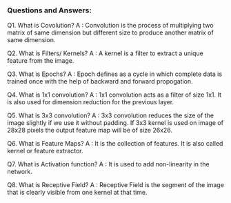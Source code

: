 ### Questions and Answers:

Q1. What is Covolution?
A : Convolution is the process of multiplying two matrix of same dimension but different size to produce another matrix of same dimension.


Q2. What is Filters/ Kernels?
A : A kernel is a filter to extract a unique feature from the image.


Q3. What is Epochs?
A : Epoch defines as a cycle in which complete data is trained once with the help of backward and forward 		propogation.


Q4. What is 1x1 convolution?
A : 1x1 convolution acts as a filter of size 1x1. It is also used for dimension reduction for the previous 		layer.


Q5. What is 3x3 convolution?
A : 3x3 convolution reduces the size of the image slightly if we use it without padding. If 3x3 kernel is 		used on image of 28x28 pixels the output feature map will be of size 26x26.


Q6. What is Feature Maps?
A : It is the collection of features. It is also called kernel or feature extractor.


Q7. What is Activation function?
A : It is used to add non-linearity in the network.


Q8. What is Receptive Field?
A : Receptive Field is the segment of the image that is clearly visible from one kernel at that time. 